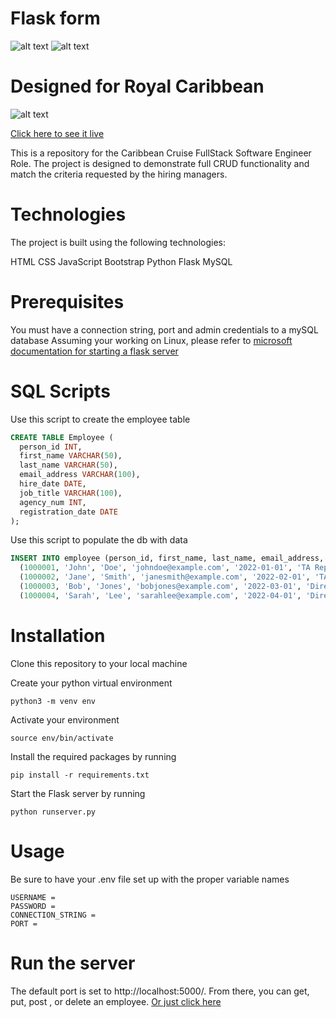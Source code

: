 # Flask form 

![alt text](https://i.imgur.com/Yu27QYo.png)
![alt text](https://i.imgur.com/dxQIqZd.png)


# Designed for Royal Caribbean 
![alt text](https://i.imgur.com/3sIY60W.png)


[Click here to see it live](http://34.228.241.197:5000/)


This is a repository for the Caribbean Cruise FullStack Software Engineer Role. The project is designed to demonstrate full CRUD functionality and match the criteria requested by the hiring managers.

# Technologies
The project is built using the following technologies:

HTML
CSS
JavaScript
Bootstrap
Python
Flask
MySQL

# Prerequisites
You must have a connection string, port and admin credentials to a mySQL database
Assuming your working on Linux, please refer to [microsoft documentation for starting a flask server](https://learn.microsoft.com/en-us/visualstudio/python/learn-flask-visual-studio-step-01-project-solution?view=vs-2022)

# SQL Scripts
Use this script to create the employee table
```SQL
CREATE TABLE Employee (
  person_id INT,
  first_name VARCHAR(50),
  last_name VARCHAR(50),
  email_address VARCHAR(100),
  hire_date DATE,
  job_title VARCHAR(100),
  agency_num INT,
  registration_date DATE
);
```

Use this script to populate the db with data
```SQL
INSERT INTO employee (person_id, first_name, last_name, email_address, hire_date, job_title, agency_num, registration_date) VALUES
  (1000001, 'John', 'Doe', 'johndoe@example.com', '2022-01-01', 'TA Rep A', 123, '2022-01-01'),
  (1000002, 'Jane', 'Smith', 'janesmith@example.com', '2022-02-01', 'TA Rep B', 456, '2022-02-01'),
  (1000003, 'Bob', 'Jones', 'bobjones@example.com', '2022-03-01', 'Direct Rep A', 789, '2022-03-01'),
  (1000004, 'Sarah', 'Lee', 'sarahlee@example.com', '2022-04-01', 'Direct Rep B', 101, '2022-04-01');

```

# Installation
Clone this repository to your local machine

Create your python virtual environment

```python3 -m venv env```

Activate your environment

```source env/bin/activate```


Install the required packages by running 

```pip install -r requirements.txt```


Start the Flask server by running 

```python runserver.py```


# Usage
Be sure to have your .env file set up with the proper variable names
```.env
USERNAME =
PASSWORD =
CONNECTION_STRING =
PORT =
```
# Run the server
The default port is set to http://localhost:5000/. 
From there, you can get, put, post , or delete an employee.
[Or just click here](http://34.228.241.197:5000/)
